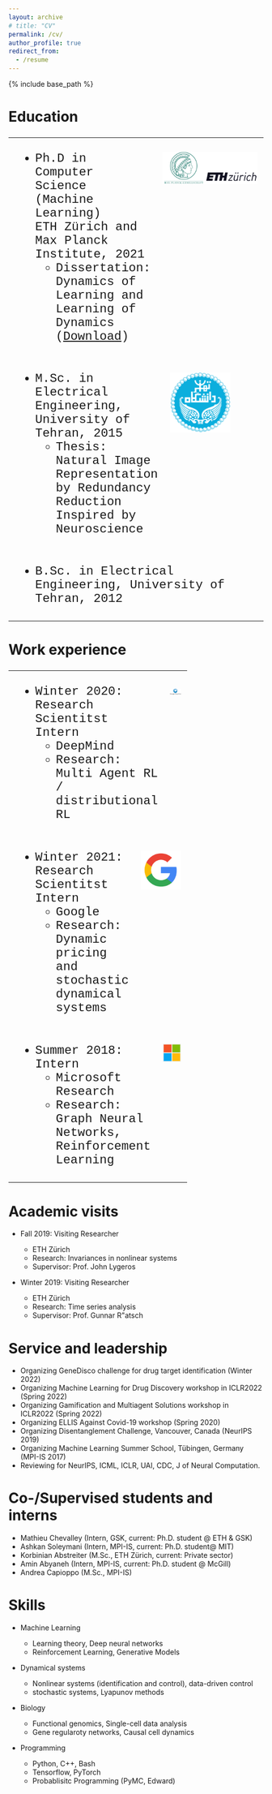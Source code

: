 ```yaml
---
layout: archive
# title: "CV"
permalink: /cv/
author_profile: true
redirect_from:
  - /resume
---
```


{% include base_path %}

<style>
table,
td {
  border: 0px solid black;
  border-collapse: collapse;
}
table tr {
  display: flex;
}
td:nth-last-child(1),
td:nth-last-child(2) {
  flex: 1;
}

</style>

Education
======
<!-- * Ph.D in Computer Science (Machine Learning), ETH Zürich and Max Planck Institute, 2021
  * Dissertation: Dynamics of Learning and Learning of Dynamics ([Download](https://www.research-collection.ethz.ch/bitstream/handle/20.500.11850/540652/thesis.pdf?sequence=1)) -->




<font size="5" face="Courier New" >
  <table style="width:100%">
      <tr>
        <td>
          <ul>
            <li> Ph.D in Computer Science (Machine Learning)<br>
            ETH Zürich and Max Planck Institute, 2021
              <ul>
                <li>Dissertation: Dynamics of Learning and Learning of Dynamics (<a href="https://www.research-collection.ethz.ch/bitstream/handle/20.500.11850/540652/thesis.pdf?sequence=1">Download</a>)
                </li>
              </ul>
            </li>
          </ul>
        </td>
        <td style="text-align: center; vertical-align: center;" >
          <p><img style="float: right;" src="/assets/images/maxplanck_eth_logo.png" alt="drawing" width="500"/>
        </p></td>
      </tr>
      <tr>
        <td cellspacing="0" cellpadding="0" style="margin-top: -1px;display: inline-block;width: 100%;">
          <ul>
            <li> M.Sc. in Electrical Engineering, University of Tehran, 2015
              <ul>
                <li>Thesis: Natural Image Representation <br> by Redundancy Reduction Inspired by Neuroscience
                </li>
              </ul>
            </li>
          </ul>
        </td>
        <td style="text-align: center; vertical-align: center;" >
          <p><img style="float: left;" src="/assets/images/ut_logo.png" alt="drawing" width="120"/>
        </p></td>
      </tr>
      <tr>
        <td cellspacing="0" cellpadding="0" style="margin-top: -1px;display: inline-block;width: 100%;">
          <ul>
            <li> B.Sc. in Electrical Engineering, University of Tehran, 2012
            </li>
          </ul>
        </td>
        <!-- <td style="text-align: center; vertical-align: center;" >
          <p><img style="float: left;" src="/assets/images/ut_logo.png" alt="drawing" width="120"/>
        </p></td> -->
      </tr>
  </table>
</font>


Work experience
======



<font size="5" face="Courier New" >
<table style="width:70%">
    <tr>
      <td>
      <ul>
        <li> Winter 2020: Research Scientitst Intern
          <ul>
            <li>DeepMind</li>
            <li>Research: Multi Agent RL / distributional RL</li>
          </ul>
        </li>
      </ul>
      </td>
      <td style="text-align: center; vertical-align: bottom;" ><p align="center">
        <p></p><img style="float: center;" src="/assets/images/deepmind_logo.jpeg" alt="drawing" width="250"/>
      </p></td>
    </tr>
    <tr>
      <td>
      <ul>
        <li> Winter 2021: Research Scientitst Intern
          <ul>
            <li>Google</li>
            <li>Research: Dynamic pricing and stochastic dynamical systems</li>
          </ul>
        </li>
      </ul>
      </td>
      <td style="text-align: center; vertical-align: bottom;" ><p align="center">
        <p></p><img src="/assets/images/google_logo.jpeg" alt="drawing" width="120"/>
      </p></td>
    </tr>
    <tr>
      <td>
      <ul>
        <li> Summer 2018: Intern
          <ul>
            <li>Microsoft Research</li>
            <li>Research: Graph Neural Networks, Reinforcement Learning</li>
          </ul>
        </li>
      </ul>
      </td>
      <td style="text-align: center; vertical-align: bottom;" ><p align="center">
        <p></p><img style="float: center;" src="/assets/images/microsoft_logo.png" alt="drawing" width="110"/>
      </p></td>
    </tr>
  </table>
</font>


Academic visits
======

* Fall 2019: Visiting Researcher
  * ETH Zürich
  * Research: Invariances in nonlinear systems
  * Supervisor: Prof. John Lygeros

* Winter 2019: Visiting Researcher
  * ETH Zürich
  * Research: Time series analysis
  * Supervisor: Prof. Gunnar R\"atsch



<!-- Publications
Check out the publication page.
======
  <ul>{% for post in site.publications %}
    {% include archive-single-cv.html %}
  {% endfor %}</ul>
  
Talks
======
  <ul>{% for post in site.talks %}
    {% include archive-single-talk-cv.html %}
  {% endfor %}</ul>
  
Teaching
======
  <ul>{% for post in site.teaching %}
    {% include archive-single-cv.html %}
  {% endfor %}</ul> -->
  
Service and leadership
======
* Organizing GeneDisco challenge for drug target identification (Winter 2022)
* Organizing Machine Learning for Drug Discovery workshop in ICLR2022 (Spring 2022)
* Organizing Gamification and Multiagent Solutions workshop in ICLR2022 (Spring 2022)
* Organizing ELLIS Against Covid-19 workshop (Spring 2020)
* Organizing Disentanglement Challenge, Vancouver, Canada (NeurIPS 2019)
* Organizing Machine Learning Summer School, Tübingen, Germany (MPI-IS 2017)
* Reviewing for NeurIPS, ICML, ICLR, UAI, CDC, J of Neural Computation.



Co-/Supervised students and interns
======

* Mathieu Chevalley (Intern, GSK, current: Ph.D. student @ ETH & GSK)
* Ashkan Soleymani (Intern, MPI-IS, current: Ph.D. student@ MIT)
* Korbinian Abstreiter (M.Sc., ETH Zürich, current: Private sector)
* Amin Abyaneh (Intern, MPI-IS, current: Ph.D. student @ McGill)
* Andrea Capioppo (M.Sc., MPI-IS)


Skills
======
* Machine Learning
  * Learning theory, Deep neural networks
  * Reinforcement Learning, Generative Models
* Dynamical systems
  * Nonlinear systems (identification and control), data-driven control
  * stochastic systems, Lyapunov methods
* Biology
  * Functional genomics, Single-cell data analysis
  * Gene regularoty networks, Causal cell dynamics 



* Programming
  * Python, C++, Bash
  * Tensorflow, PyTorch
  * Probablisitc Programming (PyMC, Edward)





